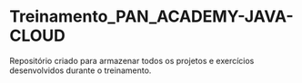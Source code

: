 # Treinamento_PAN_ACADEMY-JAVA-CLOUD
Repositório criado para armazenar todos os projetos e exercícios desenvolvidos durante o treinamento.

